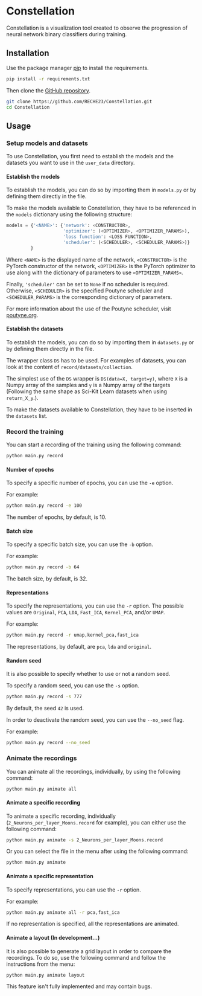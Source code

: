 # Constellation

Constellation is a visualization tool created to observe the progression of neural network binary classifiers during training.

## Installation

Use the package manager [pip](https://pip.pypa.io/en/stable/) to install the requirements.

```bash
pip install -r requirements.txt
```

Then clone the [GitHub repository](https://github.com/RECHE23/Constellation).

```bash
git clone https://github.com/RECHE23/Constellation.git
cd Constellation
```

## Usage
### Setup models and datasets
To use Constellation, you first need to establish the models and the datasets you want to use in the ``user_data`` directory.

#### Establish the models
To establish the models, you can do so by importing them in ``models.py`` or by defining them directly in the file.

To make the models available to Constellation, they have to be referenced in the ``models`` dictionary using the following structure:
```python
models = {'<NAME>': {'network': <CONSTRUCTOR>,
                     'optimizer': (<OPTIMIZER>, <OPTIMIZER_PARAMS>),
                     'loss function': <LOSS FUNCTION>,
                     'scheduler': (<SCHEDULER>, <SCHEDULER_PARAMS>)}
         }
```
Where ``<NAME>`` is the displayed name of the network, ``<CONSTRUCTOR>`` is the PyTorch constructor of the network, ``<OPTIMIZER>`` is the PyTorch optimizer to use along with the dictionary of parameters to use ``<OPTIMIZER_PARAMS>``. 

Finally, ``'scheduler'`` can be set to ``None`` if no scheduler is required. Otherwise, ``<SCHEDULER>`` is the specified Poutyne scheduler and ``<SCHEDULER_PARAMS>`` is the corresponding dictionary of parameters.

For more information about the use of the Poutyne scheduler, visit [poutyne.org](https://poutyne.org/index.html).

#### Establish the datasets
To establish the models, you can do so by importing them in ``datasets.py`` or by defining them directly in the file.

The wrapper class ``DS`` has to be used. For examples of datasets, you can look at the content of ``record/datasets/collection``.

The simplest use of the ``DS`` wrapper is ``DS(data=X, target=y)``, where ``X`` is a Numpy array of the samples and ``y`` is a Numpy array of the targets (Following the same shape as Sci-Kit Learn datasets when using ``return_X_y``.).

To make the datasets available to Constellation, they have to be inserted in the ``datasets`` list.

### Record the training
You can start a recording of the training using the following command:
```bash
python main.py record
```

#### Number of epochs
To specify a specific number of epochs, you can use the ``-e`` option.

For example:
```bash
python main.py record -e 100
```
The number of epochs, by default, is 10.

#### Batch size
To specify a specific batch size, you can use the ``-b`` option.

For example:
```bash
python main.py record -b 64
```
The batch size, by default, is 32.

#### Representations
To specify the representations, you can use the ``-r`` option. The possible values are ``Original``, ``PCA``, ``LDA``, ``Fast_ICA``, ``Kernel_PCA``, and/or ``UMAP``.

For example:
```bash
python main.py record -r umap,kernel_pca,fast_ica
```
The representations, by default, are ``pca``, ``lda`` and ``original``.

#### Random seed
It is also possible to specify whether to use or not a random seed.

To specify a random seed, you can use the ``-s`` option.
```bash
python main.py record -s 777
```
By default, the seed ``42`` is used.

In order to deactivate the random seed, you can use the ``--no_seed`` flag.

For example:
```bash
python main.py record --no_seed
```

### Animate the recordings
You can animate all the recordings, individually, by using the following command:
```bash
python main.py animate all
```

#### Animate a specific recording
To animate a specific recording, individually (``2_Neurons_per_layer_Moons.record`` for example), you can either use the following command:
```bash
python main.py animate -s 2_Neurons_per_layer_Moons.record
```
Or you can select the file in the menu after using the following command:
```bash
python main.py animate
```

#### Animate a specific representation
To specify representations, you can use the ``-r`` option.

For example:
```bash
python main.py animate all -r pca,fast_ica
```
If no representation is specified, all the representations are animated.

#### Animate a layout (In development...)
It is also possible to generate a grid layout in order to compare the recordings. To do so, use the following command and follow the instructions from the menu:
```bash
python main.py animate layout
```
This feature isn't fully implemented and may contain bugs.